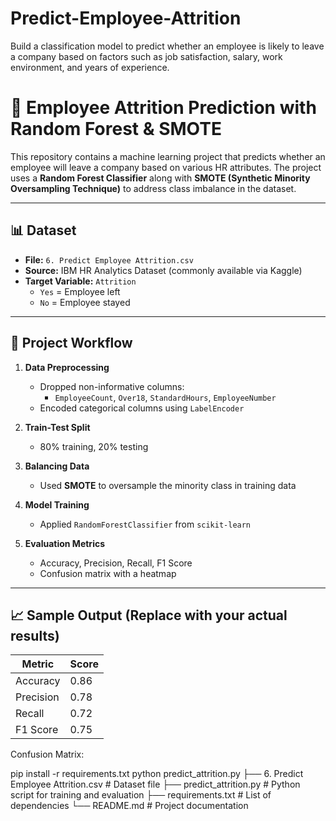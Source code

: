 # Predict-Employee-Attrition
Build a classification model to predict whether an employee is likely to leave a company based on factors such as job satisfaction, salary, work environment, and years of experience.
# 🧠 Employee Attrition Prediction with Random Forest & SMOTE

This repository contains a machine learning project that predicts whether an employee will leave a company based on various HR attributes. The project uses a **Random Forest Classifier** along with **SMOTE (Synthetic Minority Oversampling Technique)** to address class imbalance in the dataset.

---

## 📊 Dataset

- **File:** `6. Predict Employee Attrition.csv`
- **Source:** IBM HR Analytics Dataset (commonly available via Kaggle)
- **Target Variable:** `Attrition`  
  - `Yes` = Employee left  
  - `No` = Employee stayed

---

## 📌 Project Workflow

1. **Data Preprocessing**
   - Dropped non-informative columns:
     - `EmployeeCount`, `Over18`, `StandardHours`, `EmployeeNumber`
   - Encoded categorical columns using `LabelEncoder`

2. **Train-Test Split**
   - 80% training, 20% testing

3. **Balancing Data**
   - Used **SMOTE** to oversample the minority class in training data

4. **Model Training**
   - Applied `RandomForestClassifier` from `scikit-learn`

5. **Evaluation Metrics**
   - Accuracy, Precision, Recall, F1 Score
   - Confusion matrix with a heatmap

---

## 📈 Sample Output (Replace with your actual results)

| Metric     | Score |
|------------|-------|
| Accuracy   | 0.86  |
| Precision  | 0.78  |
| Recall     | 0.72  |
| F1 Score   | 0.75  |

Confusion Matrix:

pip install -r requirements.txt
python predict_attrition.py
├── 6. Predict Employee Attrition.csv      # Dataset file
├── predict_attrition.py                   # Python script for training and evaluation
├── requirements.txt                       # List of dependencies
└── README.md                              # Project documentation
